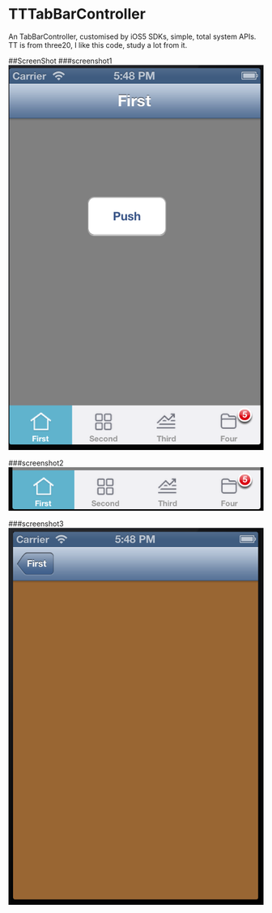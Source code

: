 TTTabBarController
==================

An TabBarController, customised by iOS5 SDKs, simple, total system APIs. TT is from three20, I like this code, study a lot from it.

##ScreenShot
###screenshot1
![Alt text](https://github.com/easonoutlook/TTTabBarController/blob/master/ScreenShot/1.png "ScreenShot1")

###screenshot2
![Alt text](https://github.com/easonoutlook/TTTabBarController/blob/master/ScreenShot/2.png "ScreenShot2")

###screenshot3
![Alt text](https://github.com/easonoutlook/TTTabBarController/blob/master/ScreenShot/3.png "ScreenShot3")


